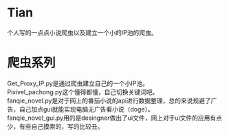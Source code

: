 # Tian
个人写的一点点小说爬虫以及建立一个小的IP池的爬虫。
# 爬虫系列
Get_Proxy_IP.py是通过爬虫建立自己的一个小IP池。  
Pixivel_pachong.py这个懂得都懂，自己切换关键词吧。  
fanqie_novel.py是对于网上的番茄小说的api进行数据整理，总的来说规避了广告，自己加点gui就能实现电脑无广告看小说（doge）。  
fanqie_novel_gui.py用的是desingner做出了ui文件，网上对于ui文件的应用有点少，有些自己摸索的，写的比较丑。  
